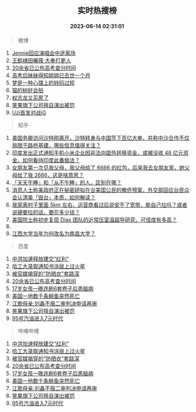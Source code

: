 <div align="center"><h2>实时热搜榜</h2><h4>2023-06-14 02:31:01</h4></div>

> 微博  

1. [Jennie回应演唱会中途离场](https://s.weibo.com/weibo?q=%23Jennie%E5%9B%9E%E5%BA%94%E6%BC%94%E5%94%B1%E4%BC%9A%E4%B8%AD%E9%80%94%E7%A6%BB%E5%9C%BA%23&t=31&band_rank=1&Refer=top)<br />
2. [王鹤棣田曦薇 大奉打更人](https://s.weibo.com/weibo?q=%E7%8E%8B%E9%B9%A4%E6%A3%A3%E7%94%B0%E6%9B%A6%E8%96%87%20%E5%A4%A7%E5%A5%89%E6%89%93%E6%9B%B4%E4%BA%BA&t=31&band_rank=2&Refer=top)<br />
3. [20余省已公布高考查分时间](https://s.weibo.com/weibo?q=%2320%E4%BD%99%E7%9C%81%E5%B7%B2%E5%85%AC%E5%B8%83%E9%AB%98%E8%80%83%E6%9F%A5%E5%88%86%E6%97%B6%E9%97%B4%23&t=31&band_rank=3&Refer=top)<br />
4. [高考后妹妹得知姐姐已去世一个月](https://s.weibo.com/weibo?q=%23%E9%AB%98%E8%80%83%E5%90%8E%E5%A6%B9%E5%A6%B9%E5%BE%97%E7%9F%A5%E5%A7%90%E5%A7%90%E5%B7%B2%E5%8E%BB%E4%B8%96%E4%B8%80%E4%B8%AA%E6%9C%88%23&t=31&band_rank=4&Refer=top)<br />
5. [梦是一种心理上的转码过程](https://s.weibo.com/weibo?q=%E6%A2%A6%E6%98%AF%E4%B8%80%E7%A7%8D%E5%BF%83%E7%90%86%E4%B8%8A%E7%9A%84%E8%BD%AC%E7%A0%81%E8%BF%87%E7%A8%8B&t=31&band_rank=5&Refer=top)<br />
6. [猫的树好会拍](https://s.weibo.com/weibo?q=%E7%8C%AB%E7%9A%84%E6%A0%91%E5%A5%BD%E4%BC%9A%E6%8B%8D&t=31&band_rank=6&Refer=top)<br />
7. [权志龙又买房了](https://s.weibo.com/weibo?q=%23%E6%9D%83%E5%BF%97%E9%BE%99%E5%8F%88%E4%B9%B0%E6%88%BF%E4%BA%86%23&t=31&band_rank=7&Refer=top)<br />
8. [笑果旗下公司擅自演出被罚](https://s.weibo.com/weibo?q=%23%E7%AC%91%E6%9E%9C%E6%97%97%E4%B8%8B%E5%85%AC%E5%8F%B8%E6%93%85%E8%87%AA%E6%BC%94%E5%87%BA%E8%A2%AB%E7%BD%9A%23&t=31&band_rank=8&Refer=top)<br />
9. [Uzi首发对战iG](https://s.weibo.com/weibo?q=%23Uzi%E9%A6%96%E5%8F%91%E5%AF%B9%E6%88%98iG%23&t=31&band_rank=9&Refer=top)<br />

> 知乎  

1. [美国务卿访问沙特刚离开，沙特转身与中国签下百亿大单，并称中沙合作不仅局限于路桥基建，哪些信息值得关注？](https://www.zhihu.com/question/606359019)<br />
2. [印度发出正式通知手机小米企业因非法向国外转移资金，或被没收 48 亿元资金，如何看待印度此番做法？](https://www.zhihu.com/question/606367251)<br />
3. [女朋友第一次见我父母，我父母给了 6666 的红包，后来我去女朋友家，她父母给了我 2666，这是啥意思？](https://www.zhihu.com/question/606116935)<br />
4. [「天天午睡」和「从不午睡」的人，区别在哪？](https://www.zhihu.com/question/433139582)<br />
5. [消息人士称美政府正在秘密研拟在台美国公民的撤侨预案，外交部回应台民众会认清美「毁台」本质，如何解读？](https://www.zhihu.com/question/606369471)<br />
6. [我家离村子里面 5km 左右，运营商看过后说安不了宽带，能自己拉吗？或者说硬要拉的话，要花多少钱？](https://www.zhihu.com/question/597026273)<br />
7. [美国院士称初步复现 Dias 团队的近常压室温超导研究，可信度有多高？](https://www.zhihu.com/question/606341241)<br />
8. []()<br />
9. [江西大学当年为何改名为南昌大学？](https://www.zhihu.com/question/567845482)<br />

> 百度  

1. [中洪加速释放建交“红利”](https://www.baidu.com/s?wd=%E4%B8%AD%E6%B4%AA%E5%8A%A0%E9%80%9F%E9%87%8A%E6%94%BE%E5%BB%BA%E4%BA%A4%E2%80%9C%E7%BA%A2%E5%88%A9%E2%80%9D&sa=fyb_news&rsv_dl=fyb_news)<br />
2. [哈工大录取通知书涂层上过火星](https://www.baidu.com/s?wd=%E5%93%88%E5%B7%A5%E5%A4%A7%E5%BD%95%E5%8F%96%E9%80%9A%E7%9F%A5%E4%B9%A6%E6%B6%82%E5%B1%82%E4%B8%8A%E8%BF%87%E7%81%AB%E6%98%9F&sa=fyb_news&rsv_dl=fyb_news)<br />
3. [被官媒揭穿的“防晒衣”套路深](https://www.baidu.com/s?wd=%E8%A2%AB%E5%AE%98%E5%AA%92%E6%8F%AD%E7%A9%BF%E7%9A%84%E2%80%9C%E9%98%B2%E6%99%92%E8%A1%A3%E2%80%9D%E5%A5%97%E8%B7%AF%E6%B7%B1&sa=fyb_news&rsv_dl=fyb_news)<br />
4. [20余省已公布高考查分时间](https://www.baidu.com/s?wd=20%E4%BD%99%E7%9C%81%E5%B7%B2%E5%85%AC%E5%B8%83%E9%AB%98%E8%80%83%E6%9F%A5%E5%88%86%E6%97%B6%E9%97%B4&sa=fyb_news&rsv_dl=fyb_news)<br />
5. [17岁女孩一晚连刷6套卷子后患脑病](https://www.baidu.com/s?wd=17%E5%B2%81%E5%A5%B3%E5%AD%A9%E4%B8%80%E6%99%9A%E8%BF%9E%E5%88%B76%E5%A5%97%E5%8D%B7%E5%AD%90%E5%90%8E%E6%82%A3%E8%84%91%E7%97%85&sa=fyb_news&rsv_dl=fyb_news)<br />
6. [美国一地数千条鲱鱼突然死亡](https://www.baidu.com/s?wd=%E7%BE%8E%E5%9B%BD%E4%B8%80%E5%9C%B0%E6%95%B0%E5%8D%83%E6%9D%A1%E9%B2%B1%E9%B1%BC%E7%AA%81%E7%84%B6%E6%AD%BB%E4%BA%A1&sa=fyb_news&rsv_dl=fyb_news)<br />
7. [江歌母亲:刘鑫不服二审判决申请再审](https://www.baidu.com/s?wd=%E6%B1%9F%E6%AD%8C%E6%AF%8D%E4%BA%B2%3A%E5%88%98%E9%91%AB%E4%B8%8D%E6%9C%8D%E4%BA%8C%E5%AE%A1%E5%88%A4%E5%86%B3%E7%94%B3%E8%AF%B7%E5%86%8D%E5%AE%A1&sa=fyb_news&rsv_dl=fyb_news)<br />
8. [笑果旗下公司擅自演出被罚](https://www.baidu.com/s?wd=%E7%AC%91%E6%9E%9C%E6%97%97%E4%B8%8B%E5%85%AC%E5%8F%B8%E6%93%85%E8%87%AA%E6%BC%94%E5%87%BA%E8%A2%AB%E7%BD%9A&sa=fyb_news&rsv_dl=fyb_news)<br />
9. [95号汽油进入7元时代](https://www.baidu.com/s?wd=95%E5%8F%B7%E6%B1%BD%E6%B2%B9%E8%BF%9B%E5%85%A57%E5%85%83%E6%97%B6%E4%BB%A3&sa=fyb_news&rsv_dl=fyb_news)<br />

> 哔哩哔哩  

1. [中洪加速释放建交“红利”](https://www.baidu.com/s?wd=%E4%B8%AD%E6%B4%AA%E5%8A%A0%E9%80%9F%E9%87%8A%E6%94%BE%E5%BB%BA%E4%BA%A4%E2%80%9C%E7%BA%A2%E5%88%A9%E2%80%9D&sa=fyb_news&rsv_dl=fyb_news)<br />
2. [哈工大录取通知书涂层上过火星](https://www.baidu.com/s?wd=%E5%93%88%E5%B7%A5%E5%A4%A7%E5%BD%95%E5%8F%96%E9%80%9A%E7%9F%A5%E4%B9%A6%E6%B6%82%E5%B1%82%E4%B8%8A%E8%BF%87%E7%81%AB%E6%98%9F&sa=fyb_news&rsv_dl=fyb_news)<br />
3. [被官媒揭穿的“防晒衣”套路深](https://www.baidu.com/s?wd=%E8%A2%AB%E5%AE%98%E5%AA%92%E6%8F%AD%E7%A9%BF%E7%9A%84%E2%80%9C%E9%98%B2%E6%99%92%E8%A1%A3%E2%80%9D%E5%A5%97%E8%B7%AF%E6%B7%B1&sa=fyb_news&rsv_dl=fyb_news)<br />
4. [20余省已公布高考查分时间](https://www.baidu.com/s?wd=20%E4%BD%99%E7%9C%81%E5%B7%B2%E5%85%AC%E5%B8%83%E9%AB%98%E8%80%83%E6%9F%A5%E5%88%86%E6%97%B6%E9%97%B4&sa=fyb_news&rsv_dl=fyb_news)<br />
5. [17岁女孩一晚连刷6套卷子后患脑病](https://www.baidu.com/s?wd=17%E5%B2%81%E5%A5%B3%E5%AD%A9%E4%B8%80%E6%99%9A%E8%BF%9E%E5%88%B76%E5%A5%97%E5%8D%B7%E5%AD%90%E5%90%8E%E6%82%A3%E8%84%91%E7%97%85&sa=fyb_news&rsv_dl=fyb_news)<br />
6. [美国一地数千条鲱鱼突然死亡](https://www.baidu.com/s?wd=%E7%BE%8E%E5%9B%BD%E4%B8%80%E5%9C%B0%E6%95%B0%E5%8D%83%E6%9D%A1%E9%B2%B1%E9%B1%BC%E7%AA%81%E7%84%B6%E6%AD%BB%E4%BA%A1&sa=fyb_news&rsv_dl=fyb_news)<br />
7. [江歌母亲:刘鑫不服二审判决申请再审](https://www.baidu.com/s?wd=%E6%B1%9F%E6%AD%8C%E6%AF%8D%E4%BA%B2%3A%E5%88%98%E9%91%AB%E4%B8%8D%E6%9C%8D%E4%BA%8C%E5%AE%A1%E5%88%A4%E5%86%B3%E7%94%B3%E8%AF%B7%E5%86%8D%E5%AE%A1&sa=fyb_news&rsv_dl=fyb_news)<br />
8. [笑果旗下公司擅自演出被罚](https://www.baidu.com/s?wd=%E7%AC%91%E6%9E%9C%E6%97%97%E4%B8%8B%E5%85%AC%E5%8F%B8%E6%93%85%E8%87%AA%E6%BC%94%E5%87%BA%E8%A2%AB%E7%BD%9A&sa=fyb_news&rsv_dl=fyb_news)<br />
9. [95号汽油进入7元时代](https://www.baidu.com/s?wd=95%E5%8F%B7%E6%B1%BD%E6%B2%B9%E8%BF%9B%E5%85%A57%E5%85%83%E6%97%B6%E4%BB%A3&sa=fyb_news&rsv_dl=fyb_news)<br />
